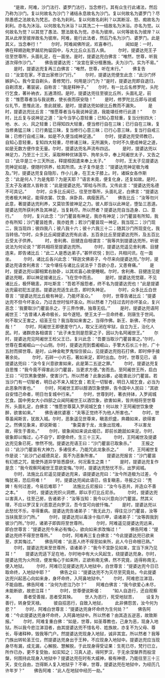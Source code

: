 <!-- { "loadSidebar": true } -->
　　“是故，阿难，沙门法行、婆罗门法行，当念修行。其有众生行此诸法，然后乃称为沙门。复以何故名为沙门？诸结永息故名为沙门。复以何故名为婆罗门？尽除愚惑之法故名为梵志。亦名为刹利。复以何故名刹利？以其断淫、怒、痴故名为刹利。亦名为沐浴。以何故名为沐浴？以其洗二十一结故名为沐浴。亦名为觉。以何故名为觉？以其觉了愚法、慧法故名为觉。亦名为彼岸。以何等故名为彼岸？以其从此岸至彼岸故名为彼岸。阿难，能行此法者，然后乃名为沙门、婆罗门。此是其义，当念奉行！”
　　尔时，阿难闻佛所说，欢喜奉行。
　　闻如是：一时，佛在释翅迦毗罗越尼拘留园中，与大比丘众五百人俱。
　　尔时，提婆达兜王子往至世尊所，头面礼足，在一面坐。是时，提婆达兜白佛言：“唯然，世尊，听我道次得作沙门。”
　　佛告提婆达兜：“汝宜在家分檀惠施。夫为沙门，实为不易。”
　　是时，提婆达兜复再三白佛言：“唯然，世尊，听在末行。”
　　佛复告曰：“汝宜在家，不宜出家修沙门行。”
　　尔时，提婆达兜便生此念：“此沙门怀嫉妒心。我今宜自剃头，善修梵行。何用是沙门为？”是时，提婆达兜即自退归，自剃须发，著袈裟，自称言：“我是释种子。”
　　尔时，有一比丘名修罗陀，头陀行乞食，著补衲衣，五通清彻。是时，提婆达兜往至彼比丘所，头面礼足，前言：“惟愿尊者当与我说教，使长夜而获安隐！”
　　是时，修罗陀比丘即与说威仪礼节，思惟此法，舍此就彼。是时，提婆达兜如彼比丘教而不漏失。
　　是时，提婆达兜比丘言：“惟愿尊者当与我说神足道，我能堪任修行此道！”
　　尔时，比丘复与说神足之道：“汝今当学心意轻重；已知心意轻重，复当分别四大：地、水、火、风之轻重；已得知四大轻重，便当修行自在三昧；已行自在三昧，复当修勇猛三昧；已行勇猛三昧，复当修行心意三昧；已行心意三昧，复当行自戒三昧；已修行自戒三昧，如是不久便当成神足道。”
　　尔时，提婆达兜受师教已，自知心意轻重，复知四大轻重，尽修诸三昧，无所漏失，尔时不久便成神足之道，如是无数方便作变无量。尔时，提婆达兜名声流布四远。
　　是时，提婆达兜以神足力，乃至三十三天，采取种种优钵莲华、拘牟头华，奉上阿阇世太子，又告之曰：“此华是三十三天所出，释提桓因遣来奉上太子。”
　　尔时，王太子见提婆达兜神足如是，便随时供养，给其所须。太子复作是念：“提婆达兜神足极为难及。”时，提婆达兜复自隐形，作小儿身，在王太子膝上。时，诸婇女各作斯念：“此是何人？为是鬼耶？为是天耶？”语言未竟，便复化身，还复如故。是时，王太子及诸宫人皆称言：“此是提婆达兜。”即给与所须。又传此言：“提婆达兜名德不可具记。”
　　尔时，众多比丘闻已，往至世尊所，头面礼足，白佛言：“提婆达兜者极大神足，能得衣裳、饮食、床卧具、病瘦医药。”
　　佛告比丘：“汝等勿兴此意，著提婆达兜利养，又莫钦羡彼神足之力。彼人即当以此神足，堕坠三恶道。提婆达兜所获利养及其神足，当复耗尽。所以然者？提婆达兜自当造身、口、意行。”
　　尔时，复兴此念：“沙门瞿昙有神足，我亦有神足；沙门瞿昙有所知，我亦有所知；沙门瞿昙姓贵，我亦姓贵；若沙门瞿昙现一神足，我当现二；沙门现二，我当现四；彼四我八；彼八我十六；彼十六我三十二；随其沙门所现变化，我当转倍。”尔时，众多比丘闻提婆达兜有此语，五百余比丘至提婆达兜所，及五百比丘受太子供养。
　　时，舍利弗、目揵连自相谓言：“我等共到提婆达兜所，听彼说法为何论说？”即共相将至提婆达兜所。
　　尔时，提婆达兜遥见舍利弗、目揵连来，即告诸比丘：“此二人是悉达弟子。”甚怀欢悦；到已，共相问讯，在一面坐。
　　尔时，诸比丘各兴此念：“释迦文佛弟子，今尽来向提婆达兜。”尔时，提婆达兜语舍利弗言：“汝今堪任与诸比丘说法乎？吾欲小息，又患脊痛。”
　　是时，提婆达兜以脚相累右胁卧，以其欢喜心故便睡眠。尔时，舍利弗、目揵连见提婆达兜眠，即以神足接诸比丘，飞在空中而去。
　　是时，提婆达兜觉寤，不见诸比丘，极怀瞋恚，并吐斯言：“吾若不报怨者，终不名为提婆达兜也！”此是提婆达兜最初犯五逆恶。提婆达兜适生此念，即时失神足。
　　尔时，众多比丘白世尊言：“提婆达兜比丘极有神足，乃能坏圣众。”
　　尔时，世尊告诸比丘：“提婆达兜不但今坏圣众，乃过去世时恒坏圣众。所以然者？乃往过去时亦坏圣众，复兴恶念：‘我要取沙门瞿昙杀之，于三界作佛，独尊无侣。’”
　　是时，提婆达兜语阿阇世王：“古昔诸人寿命极长，如今遂短。使王太子一旦命终者，则唐生于世间。何不取父王害之，绍圣王位？我当取如来害之，当得作佛。新王、新佛，不亦快哉！”
　　尔时，阿阇世王即便差守门人，取父王闭在牢狱，自立为王，治化人民。时，诸群庶各相谓言：“此子未生则是怨家之子，因以为名阿阇世王。”
　　尔时，提婆达兜见阿阇世王检父王已，复兴此念：“吾要当取沙门瞿昙害之。”尔时，世尊在耆阇崛山一小山侧。尔时，提婆达兜到耆阇崛山，手擎大石长三十肘，广十五肘而掷世尊。是时，山神金毗罗鬼恒住彼山，见提婆达兜抱石打佛，即时伸手接著余处。
　　尔时，石碎一小片石，著如来足，即时出血。尔时，世尊见已，语提婆达兜曰：“汝今复兴意欲害如来，此是第二五逆之罪。”
　　尔时，提婆达兜复自思惟：“我今竟不得害此沙门瞿昙，当更求方便。”舍而去。至阿阇世王所，启白王曰：“可饮黑象使醉，使害沙门。所以然者？此象凶暴，必能害此沙门瞿昙。若当沙门有一切智者，明日必不来入城乞食；若无一切智者，明日入城乞食，必当为此恶象所害也。”
　　尔时，阿阇世王即以醇酒饮象使醉，告令国中人民曰：“其欲自安惜己命者，明日勿复城中行来。”
　　尔时，世尊到时，著衣持钵，入罗阅城乞食。国中男女大小四部之众闻阿阇世王以酒饮象，欲害如来，皆共相将至世尊所，头面礼足，白佛言：“惟愿世尊莫入罗阅城乞食！何以故？王阿阇世饮象使醉，欲害如来。”
　　佛告诸优婆塞：“夫等正觉终不为他人所害也。”
　　尔时，世尊虽闻斯言，犹故入城。尔时，恶象遥见世尊来，瞋恚炽盛，奔趣如来，欲得害之。然佛见象来，即说斯偈：
　　“象莫害于龙，龙象出现难，
　　不以害龙故，得生于善处。”
　　尔时，彼象闻如来说此偈已，即前长跪舐如来足。尔时，彼象即以悔过，心不自宁，即便命终，生三十三天。
　　尔时，王阿阇世及提婆达兜见象已死，惨然不悦。提婆达兜语王曰：“沙门瞿昙已取象杀。”
　　王报之曰：“此沙门瞿昙有大神力，多诸伎术，乃能咒此龙象杀之。”
　　时，王阿阇世复作是说：“此沙门必威德具足，竟不为恶象所害。”
　　提婆达兜报言：“沙门瞿昙有幻惑之咒，能使外道异学皆悉靡伏，何况畜生之类！”
　　是时，提婆达兜复作是念：“我今观察阿阇世王意欲变悔。”尔时，提婆达兜愁忧不乐，出罗阅城。
　　尔时，法施比丘尼遥见提婆达兜来，语提婆达兜曰：“汝今所造极为过差，今悔犹易，恐后将难！”
　　时，提婆达兜闻此语已，倍复瞋恚，寻报之曰：“秃婢！有何过差，今易后难耶？”
　　法施比丘尼报曰：“汝今与恶共，并造众不善之本。”
　　尔时，提婆达兜炽火洞燃，即以手打比丘尼杀。
　　尔时，提婆达兜以害真人，往至己房，告诸弟子：“汝等当知：我今以兴意向沙门瞿昙。然其义理，不应以罗汉复兴恶意还向罗汉，吾今宜可向彼忏悔。”
　　是时，提婆达兜以此愁忧不乐，寻得重病。提婆达兜告诸弟子：“我无此力，得往见沙门瞿昙，汝等当扶我至沙门所。”
　　尔时，提婆达兜以毒涂十指爪甲，语诸弟子：“汝等舆我到彼沙门所。”尔时，诸弟子即舆将至世尊所。
　　尔时，阿难遥见提婆达兜远来，即白世尊言：“提婆达兜今来必有悔心，欲向如来求改悔过！”
　　佛告阿难：“提婆达兜终不得至世尊所。”
　　尔时，阿难再三复白佛言：“今此提婆达兜已欲来至，求其悔过。”
　　佛告阿难：“此恶人终不得至如来所，此人今日命根已熟。”
　　尔时，提婆达兜来至世尊所，语诸弟子：“我今不宜卧见如来，宜当下床乃见耳！”
　　提婆达兜适下足在地，尔时地中有大火风起生，绕提婆达兜身。尔时，提婆达兜为火所烧，便发悔心于如来所，正欲称南无佛，然不究竟，适得称南无，便入地狱。
　　尔时，阿难已见提婆达兜入地狱中，白世尊言：“提婆达兜今日已取命终，入地狱中耶？”
　　佛告之曰：“提婆达兜不为灭尽至究竟处。今此提婆达兜兴起恶心向如来身，身坏命终，入阿鼻地狱中。”
　　尔时，阿难悲泣涕泪，不能自胜。佛告阿难：“汝何为悲泣乃尔？”
　　阿难白佛言：“我今欲爱心未尽，未能断欲，故悲泣耳！”
　　尔时，世尊便说斯偈：
　　“如人自造行，还自观察本，
　　善者受善报，恶者受其殃。
　　世人为恶行，死受地狱苦，
　　设复为善行，转身受天禄。
　　彼自招恶行，自致入地狱，
　　此非佛怨苦，汝今何为悲？”
　　尔时，阿难白世尊言：“提婆达兜身坏命终为生何处？”
　　佛告阿难：“今此提婆达兜身坏命终，入阿鼻地狱中。所以然者？由其造五逆恶，故致斯报。”
　　尔时，阿难复重白佛：“如是，世尊，如圣尊教也，己身为恶，现身入地狱。所以我今悲泣涕泪者，由其提婆达兜不惜名号、姓族故，亦复不为父母、尊长，辱诸释种，毁我等门户。然提婆达兜现身入地狱，诚非其宜。所以然者？我等门族出转轮圣王位，然提婆达兜身出于王种，不应现身入地狱中。提婆达兜应当现身尽有漏，成无漏，心解脱、慧解脱，于此现身得受证果：生死已尽，梵行已立，所作已办，更不复受胎，如实知之；习真人迹，得阿罗汉，于无余涅槃界而般涅槃，何图持此现身入地狱中？提婆达兜在时有大威神，极有神德，乃能往至三十三天，变化自由，岂得斯人复入地狱乎？不审，世尊，提婆达兜在地狱中，为经历几许年岁？”
　　佛告阿难：“此人在地狱中经历一劫。”
